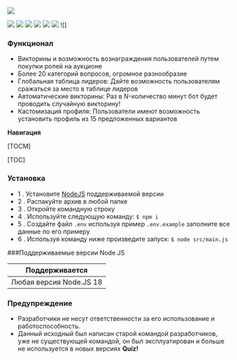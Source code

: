 ![](https://cdn.shawnnn.store/git_banner_dark.png)

![](https://dcbadge.limes.pink/api/server/https://discord.gg/Yst85hkaQM)
![](https://img.shields.io/github/stars/orpheusllc/quizbot) ![](https://img.shields.io/github/forks/orpheusllc/quizbot) ![](https://img.shields.io/github/tag/orpheusllc/quizbot) ![](https://img.shields.io/github/release/orpheusllc/quizbot) ![](https://img.shields.io/github/issues/orpheusllc/quizbot) ![]

### Функционал

- Викторины и возможность вознаграждения пользователей путем покупки ролей на аукционе
- Более 20 категорий вопросов, огромное разнообразие
- Глобальная таблица лидеров: Дайте возможность пользователям сражаться за место в таблице лидеров
- Автоматические викторины: Раз в N-количество минут бот будет проводить случайную викторину!
- Кастомизация профиля: Пользователи имеют возможность установить профиль из 15 предложенных вариантов


**Навигация**

[TOCM]

[TOC]

### Установка

- 1 . Установите [NodeJS](https://nodejs.org/en) поддерживаемой версии
- 2 . Распакуйте архив в любой папке
- 3 . Откройте командную строку
- 4 . Используйте следующую команду:
`$ npm i`
- 5 . Создайте файл `.env` используя пример `.env.example` заполните все данные по его примеру
- 6 . Используя команду ниже произведите запуск:
`$ node src/main.js`

                    
###Поддерживаемые версии Node JS
                    
| Поддерживается  |
| ------------- |
| Любая версия Node.JS 18 | 

### Предупреждение

- Разработчики не несут ответственности за его использование и работоспособность.
- Данный исходный был написан старой командой разработчиков, уже не существующей командой, он был эксплуатирован и больше не используется в новых версиях **Quiz!**



